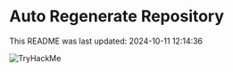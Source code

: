 # Auto Regenerate Repository

This README was last updated: 2024-10-11 12:14:36

 ![TryHackMe](https://tryhackme.com/badge/533634)